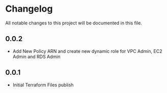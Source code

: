 # Changelog

All notable changes to this project will be documented in this file.

## 0.0.2
* Add New Policy ARN and create new dynamic role for VPC Admin, EC2 Admin and RDS Admin

## 0.0.1
* Initial Terraform Files publish